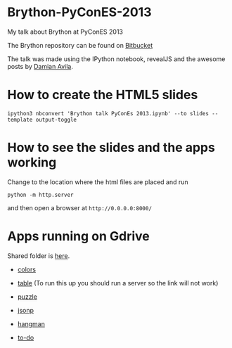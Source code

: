 Brython-PyConES-2013
====================

My talk about Brython at PyConES 2013

The Brython repository can be found on [Bitbucket](https://bitbucket.org/olemis/brython/overview)

The talk was made using the IPython notebook, revealJS and the awesome posts by [Damian Avila](http://www.damian.oquanta.info/posts/hide-the-input-cells-from-your-ipython-slides.html).

How to create the HTML5 slides
==============================

    ipython3 nbconvert 'Brython talk PyConEs 2013.ipynb' --to slides --template output-toggle
    

How to see the slides and the apps working
==========================================

Change to the location where the html files are placed and run

    python -m http.server
    
and then open a browser at `http://0.0.0.0:8000/`

Apps running on Gdrive
======================

Shared folder is [here](https://drive.google.com/folderview?id=0B4OEtv-kAaTBUlE2OU9QcHVpT3c&usp=sharing).

* [colors](https://googledrive.com/host/0B4OEtv-kAaTBSllJM19hdkpCeTQ/colors_bootstrapped.html)

* [table](https://googledrive.com/host/0B4OEtv-kAaTBSllJM19hdkpCeTQ/table_bootstrapped.html) (To run this up you should run a server so the link will not work)

* [puzzle](https://googledrive.com/host/0B4OEtv-kAaTBSllJM19hdkpCeTQ/puzzle_bootstrapped.html)

* [jsonp](https://googledrive.com/host/0B4OEtv-kAaTBSllJM19hdkpCeTQ/jsonp_bootstrapped.html)

* [hangman](https://googledrive.com/host/0B4OEtv-kAaTBSllJM19hdkpCeTQ/hangman_bootstrapped.html)

* [to-do](https://googledrive.com/host/0B4OEtv-kAaTBSllJM19hdkpCeTQ/todo_bootstrapped.html)
